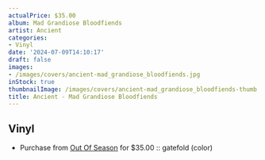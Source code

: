 ```yaml
---
actualPrice: $35.00
album: Mad Grandiose Bloodfiends
artist: Ancient
categories:
- Vinyl
date: '2024-07-09T14:10:17'
draft: false
images:
- /images/covers/ancient-mad_grandiose_bloodfiends.jpg
inStock: true
thumbnailImage: /images/covers/ancient-mad_grandiose_bloodfiends-thumb.jpg
title: Ancient - Mad Grandiose Bloodfiends
---
```


## Vinyl
* Purchase from [Out Of Season](https://www.outofseasonlabel.com/products/ancient-mad-grandiose-bloodfiends-vinyl-2xlp-gatefold-color-black) for $35.00 :: gatefold (color)
